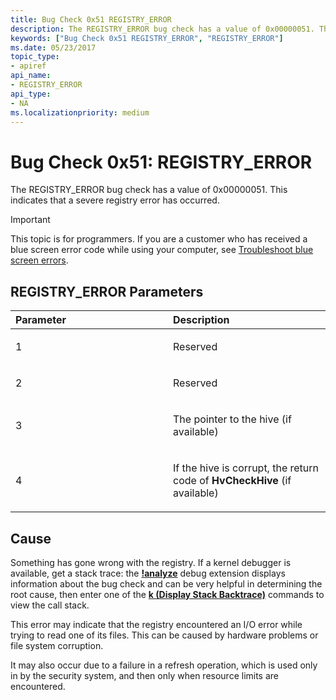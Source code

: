 ```yaml
---
title: Bug Check 0x51 REGISTRY_ERROR
description: The REGISTRY_ERROR bug check has a value of 0x00000051. This indicates that a severe registry error has occurred.
keywords: ["Bug Check 0x51 REGISTRY_ERROR", "REGISTRY_ERROR"]
ms.date: 05/23/2017
topic_type:
- apiref
api_name:
- REGISTRY_ERROR
api_type:
- NA
ms.localizationpriority: medium
---
```


# Bug Check 0x51: REGISTRY\_ERROR


The REGISTRY\_ERROR bug check has a value of 0x00000051. This indicates that a severe registry error has occurred.

> [!IMPORTANT]
> This topic is for programmers. If you are a customer who has received a blue screen error code while using your computer, see [Troubleshoot blue screen errors](https://www.windows.com/stopcode).


## REGISTRY\_ERROR Parameters


<table>
<colgroup>
<col width="50%" />
<col width="50%" />
</colgroup>
<thead>
<tr class="header">
<th align="left">Parameter</th>
<th align="left">Description</th>
</tr>
</thead>
<tbody>
<tr class="odd">
<td align="left"><p>1</p></td>
<td align="left"><p>Reserved</p></td>
</tr>
<tr class="even">
<td align="left"><p>2</p></td>
<td align="left"><p>Reserved</p></td>
</tr>
<tr class="odd">
<td align="left"><p>3</p></td>
<td align="left"><p>The pointer to the hive (if available)</p></td>
</tr>
<tr class="even">
<td align="left"><p>4</p></td>
<td align="left"><p>If the hive is corrupt, the return code of <strong>HvCheckHive</strong> (if available)</p></td>
</tr>
</tbody>
</table>

 

## Cause

Something has gone wrong with the registry. If a kernel debugger is available, get a stack trace: the [**!analyze**](-analyze.md) debug extension displays information about the bug check and can be very helpful in determining the root cause, then enter one of the [**k (Display Stack Backtrace)**](k--kb--kc--kd--kp--kp--kv--display-stack-backtrace-.md) commands to view the call stack.

This error may indicate that the registry encountered an I/O error while trying to read one of its files. This can be caused by hardware problems or file system corruption.

It may also occur due to a failure in a refresh operation, which is used only in by the security system, and then only when resource limits are encountered.

 

 




